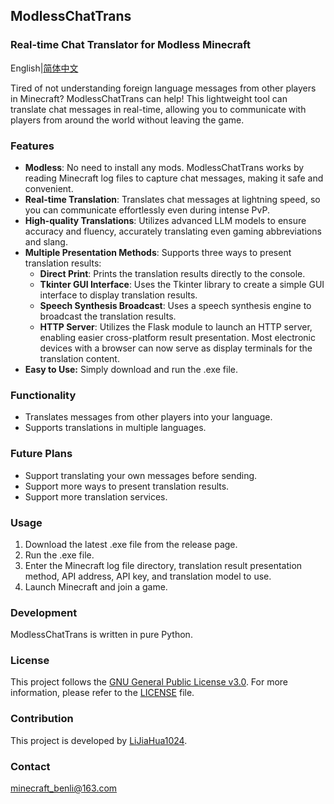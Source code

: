 ## ModlessChatTrans

### Real-time Chat Translator for Modless Minecraft

English|[简体中文](README_CN.md)

Tired of not understanding foreign language messages from other players in Minecraft? ModlessChatTrans can help! This lightweight tool can translate chat messages in real-time, allowing you to communicate with players from around the world without leaving the game.

### Features

- **Modless**: No need to install any mods. ModlessChatTrans works by reading Minecraft log files to capture chat messages, making it safe and convenient.
- **Real-time Translation**: Translates chat messages at lightning speed, so you can communicate effortlessly even during intense PvP.
- **High-quality Translations**: Utilizes advanced LLM models to ensure accuracy and fluency, accurately translating even gaming abbreviations and slang.
- **Multiple Presentation Methods**: Supports three ways to present translation results:
  - **Direct Print**: Prints the translation results directly to the console.
  - **Tkinter GUI Interface**: Uses the Tkinter library to create a simple GUI interface to display translation results.
  - **Speech Synthesis Broadcast**: Uses a speech synthesis engine to broadcast the translation results.
  - **HTTP Server**: Utilizes the Flask module to launch an HTTP server, enabling easier cross-platform result presentation. Most electronic devices with a browser can now serve as display terminals for the translation content.
- **Easy to Use:** Simply download and run the .exe file.

### Functionality

- Translates messages from other players into your language.
- Supports translations in multiple languages.

### Future Plans

- Support translating your own messages before sending.
- Support more ways to present translation results.
- Support more translation services.

### Usage

1. Download the latest .exe file from the release page.
2. Run the .exe file.
3. Enter the Minecraft log file directory, translation result presentation method, API address, API key, and translation model to use.
4. Launch Minecraft and join a game.

### Development

ModlessChatTrans is written in pure Python. 

### License

This project follows the [GNU General Public License v3.0](https://www.gnu.org/licenses/gpl-3.0.html). For more information, please refer to the [LICENSE](LICENSE) file.

### Contribution

This project is developed by [LiJiaHua1024](https://github.com/LiJiaHua1024).

### Contact

minecraft_benli@163.com
